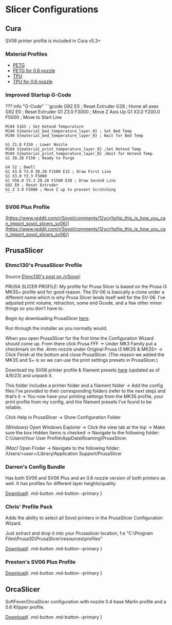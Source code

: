 # Slicer Configurations

## Cura

SV06 printer profile is included in Cura v5.3+

### Material Profiles

- [PETG](/files/PETG.curaprofile)
- [PETG for 0.6 nozzle](/files/jeremy_petg_06_super_fast.curaprofile)
- [TPU](/files/TPU.curaprofile)
- [TPU for 0.6 nozzle](/files/TPU_06.curaprofile)

### Improved Startup G-Code

??? info "G-Code"
    ```gcode
    G92 E0 ; Reset Extruder
    G28 ; Home all axes
    G92 E0 ; Reset Extruder
    G1 Z3.0 F3000 ; Move Z Axis Up
    G1 X3.0 Y200.0 F5000 ; Move to Start Line

    M104 S165 ; Set Hotend Tempurature
    M140 S{material_bed_temperature_layer_0} ; Set Bed Temp
    M190 S{material_bed_temperature_layer_0} ; Wait for Bed Temp

    G1 Z1.0 F150 ; Lower Nozzle
    M104 S{material_print_temperature_layer_0} ;Set Hotend Temp
    M109 S{material_print_temperature_layer_0} ;Wait for Hotend Temp
    G1 Z0.28 F150 ; Ready to Purge

    G4 S2 ; Dwell
    G1 X3.0 Y3.0 Z0.28 F1500 E15 ; Draw First Line
    G1 X3.0 Y3.3 F5000
    G1 X50.0 Y3.3 Z0.28 F1500 E30 ; Draw Second Line
    G92 E0 ; Reset Extruder
    G1 Z 3.0 F3000 ; Move Z up to prevent Scratching
    ```

### SV06 Plus Profile

[https://www.reddit.com/r/Sovol/comments/12ycn1g/tip_this_is_how_you_can_import_sovol_slicers_sv06/](https://www.reddit.com/r/Sovol/comments/12ycn1g/tip_this_is_how_you_can_import_sovol_slicers_sv06/)

## PrusaSlicer

### Ehmc130's PrusaSlicer Profile

Source [Ehmc130's post on /r/Sovol](https://www.reddit.com/r/Sovol/comments/11ov0pv/sovol_sv06_prusa_slicer_profile_recommendations/):

PRUSA SLICER PROFILE: My profile for Prusa Slicer is based on the Prusa i3 MK3S+ profile and for good reason. The SV-06 is basically a clone under a different name which is why Prusa Slicer lends itself well for the SV-06. I’ve adjusted print volume, retraction, some end Gcode, and a few other minor things so you don’t have to.

Begin by downloading PrusaSlicer [here](https://www.prusa3d.com/page/prusaslicer_424/).

Run through the installer as you normally would.

When you open PrusaSlicer for the first time the Configuration Wizard should come up. From there click Prusa FFF → Under MK3 Family put a checkmark on the .4mm nozzle under Original Prusa i3 MK3S & MK3S+ → Click Finish at the bottom and close PrusaSlicer. (The reason we added the MK3S and S+ is so we can use the print settings presets in PrusaSlicer.)

Download my SV06 printer profile & filament presets [here](https://www.dropbox.com/s/ac28w7qjaiq0rf7/Sovol%20SV-06%20Prusa%20Slicer%20Config.rar?dl=0) (updated as of 4/8/23) and unpack it.

This folder includes a printer folder and a filament folder → Add the config files I’ve provided to their corresponding folders (refer to the next step) and that’s it → You now have your printing settings from the MK3S profile, your print profile from my config, and the filament presets I’ve found to be reliable.

Click Help in PrusaSlicer → Show Configuration Folder

_(Windows)_ Open Windows Explorer → Click the view tab at the top → Make sure the box Hidden Items is checked → Navigate to the following folder: C:\Users\Your User Profile\AppData\Roaming\PrusaSlicer.

_(Mac)_ Open Finder → Navigate to the following folder: /Users/<user\>/Library/Application Support/PrusaSlicer

### Darren's Config Bundle

Has both SV06 and SV06 Plus and an 0.6 nozzle version of both printers as well. It has profiles for different layer heights/quality.

[Download](/files/PrusaSlicer_config_bundle.ini){ .md-button .md-button--primary }

### Chris' Profile Pack

Adds the ability to select all Sovol printers in the PrusaSlicer Configuration Wizard.

Just extract and drop it into your Prusaslicer location, f.e "C:\Program Files\Prusa3D\PrusaSlicer\resources\profiles"

[Download](/files/prusaslicer_profiles_chris.zip){ .md-button .md-button--primary }

### Preston's SV06 Plus Profile

[Download](/files/Preston_SV06Plus_Prusaslicer.ini){ .md-button .md-button--primary }

## OrcaSlicer 

SoftFever/OrcaSlicer configuration with nozzle 0.4 base Marlin profile and a 0.6 Klipper profile.

[Download](/files/SoftFever.rar){ .md-button .md-button--primary }

